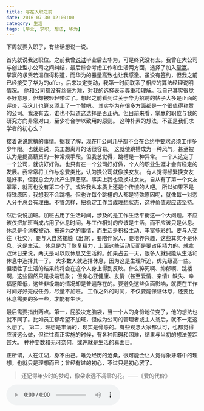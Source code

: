 ```yaml
---
title: 写在入职之前
date: 2016-07-30 12:00:00
category: 生活
tags: [毕业, 求职, 想法, 华为]
---
```


下周就要入职了，有些话想说一说。

<!--more-->

首先就说我这职位。之前我曾[说过](/posts/dream-it-possible)毕业后去华为，可是终究没有去。我曾在大公司与创业型小公司之间纠结，最后综合考虑工作和生活两方面，选择了加入[掌赢](http://zhangying.mobi/)。
掌赢的求贤若渴值得称道，而华为的雅量高致也让我感激。虽没有签约，但我之前已经接受了华为的offer。后来决定变动，我第一时间联系了相应的算法经理说明情况。
他和公司都没有丝毫为难，对我的选择表示尊重和理解。我自己其实很觉不好意思，但却被轻轻带过了。想起之前看到过关于华为招聘的帖子大多是正面的评价，我这儿也算又添上了一个赞吧。
其实华为在很多方面都是一个很值得称赞的公司。我没有去，谁也不知道这选择是否正确。但目前来看，掌赢的职位与我的研究方向非常对口，至少符合学以致用的原则。
这种朴素的想法，不正是我们求学者的初心么？

接着说说跳槽的事情。据我了解，现在IT公司几乎都不会在合约中要求必须工作多少年限。也就是说，员工想离开的话很容易。
这就使跳槽成为一种风气，甚至被认为是提高薪资的一种常规手段。但我总觉得，跳槽是一种异常。
一个人选定了一个公司，就该好好做。也只有在一个公司好好做，个人的职业生涯才会有稳定的发展。我常常将工作与恋爱类比，认为换公司就像换女友。
有人觉得频繁换女友是好事，但我总会为此产生罪恶感。事实上我也没换过女友，自从有了第一个女友翠翠，就再也没有第二个了。或许我从本质上还是个传统的人吧。
所以如果不是特殊原因，我想我不会跳槽。但也许每个跳槽的人都是特殊原因呢，就像每一对恋人分手总会有理由。不管怎样，把稳定工作当成理想状态，这种价值观应该坚持。

然后说说加班。加班占用了生活时间，涉及的是工作生活平衡这一个大问题。不应该仅把加班当成占用了休息时间。与工作相对的应该是生活，而不应该只是休息。
休息是个消极被动、被迫为之的事情，而生活是积极主动、丰富多彩的。要与人交往（社交），要与大自然接触（出游），要陪伴家人，要培养兴趣，这些其实不是休息，这是生活。
休息是为了恢复精力，上面这些活动反而是要占用精力的。就拿双休日来说，两天是可以既休息又生活的。如果占去一天，很多人就只能从生活和休息中选择其一了。
大多数人就选择休息，因为这是生理所迫，优先级高一些。但牺牲了生活的结果终将会在这个人身上得到反映。什么猝死啊、抑郁啊、跳楼啊，这些固然只是极端现象；
但身心亚健康、友情（甚至爱情、亲情）缺失、幸福感降低，这些非极端的情况却是普遍存在的。要避免这些负面影响，就要在工作时间好好完成任务，尽量不加班。
工作之外的时间，不仅要能保证休息，还要比休息需要的多一些，才能有生活。

最后需要指出两点。第一，屁股决定脑袋，当一个人的身份地位变了，他的想法也就不同了。比如员工都希望不加班，但成为公司的管理者或主人翁后，就不一定这么想了。
第二，理想是丰满的，现实是骨感的。有些观念大家都认可，也都觉得应该这么做，但往往真正实施的时候，有各种阻碍和困难，结果与当初的想法差距甚大。
种种变数和无可奈何，或许就是生活的真面目。

正所谓，人在江湖，身不由己。难免经历的沧桑，很可能会让人觉得象牙塔中的理想，也就只是理想而已；曾经有过的初心，不过只是初心罢了。

> 还记得年少时的梦吗，像朵永远不凋零的花。——《爱的代价》

<audio src="http://shengbin-static.stor.sinaapp.com/ai-de-dai-jia.mp3" type="audio/mpeg" 
        preload="auto" controls="controls" loop="loop">
我去，你的浏览器竟然不支持HTML5？！赶紧去下个[真正的浏览器](https://www.google.com/intl/en/chrome/browser/)吧。
</audio>